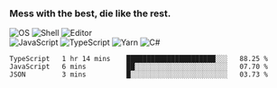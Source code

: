 ### Mess with the best, die like the rest.

![OS](https://img.shields.io/badge/-Arch-informational?style=flat&logo=arch-linux&logoColor=white&color=1793D1)
![Shell](https://img.shields.io/badge/-Zsh-informational?style=flat&logo=gnu-bash&logoColor=white&color=4EAA25)
![Editor](https://img.shields.io/badge/-Visual%20Studio%20Code-informational?style=flat&logo=visual-studio-code&logoColor=white&color=007ACC)\
![JavaScript](https://img.shields.io/badge/-JavaScript-informational?style=flat&logo=javascript&logoColor=white&color=F7DF1E)
![TypeScript](https://img.shields.io/badge/-TypeScript-informational?style=flat&logo=typescript&logoColor=white&color=007ACC)
![Yarn](https://img.shields.io/badge/-Yarn-informational?style=flat&logo=yarn&logoColor=white&color=2C8EBB)
![C#](https://img.shields.io/badge/-C%23-informational?style=flat&logo=.NET&logoColor=white&color=5C2D91)

<!--START_SECTION:waka-->
```text
TypeScript   1 hr 14 mins    ██████████████████████░░░   88.25 % 
JavaScript   6 mins          ██░░░░░░░░░░░░░░░░░░░░░░░   07.70 % 
JSON         3 mins          █░░░░░░░░░░░░░░░░░░░░░░░░   03.73 % 
```
<!--END_SECTION:waka-->
